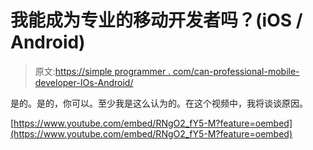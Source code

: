# 我能成为专业的移动开发者吗？(iOS / Android)

> 原文:[https://simple programmer . com/can-professional-mobile-developer-IOs-Android/](https://simpleprogrammer.com/can-professional-mobile-developer-ios-android/)

是的。是的，你可以。至少我是这么认为的。在这个视频中，我将谈谈原因。

[https://www.youtube.com/embed/RNgO2_fY5-M?feature=oembed](https://www.youtube.com/embed/RNgO2_fY5-M?feature=oembed)
